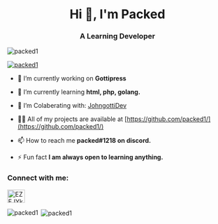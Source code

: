 <h1 align="center">Hi 👋, I'm Packed</h1>
<h3 align="center">A Learning Developer</h3>

<p align="left"> <img src="https://komarev.com/ghpvc/?username=packed1&label=Profile%20views&color=0e75b6&style=flat" alt="packed1" /> </p>

<p align="left"> <a href="https://github.com/ryo-ma/github-profile-trophy"><img src="https://github-profile-trophy.vercel.app/?username=packed1" alt="packed1" /></a> </p>

- 🔭 I’m currently working on **Gottipress**

- 🌱 I’m currently learning **html, php, golang.**

- 👯 I’m Colaberating with: [JohngottiDev](https://github.com/JohngottiDev/)

- 👨‍💻 All of my projects are available at [https://github.com/packed1/](https://github.com/packed1/)

- 📫 How to reach me **packed#1218 on discord.**

- ⚡ Fun fact **I am always open to learning anything.**

<h3 align="left">Connect with me:</h3>
<p align="left">
<a href="https://discord.gg/EZEJYkhhdf" target="blank"><img align="center" src="https://raw.githubusercontent.com/rahuldkjain/github-profile-readme-generator/master/src/images/icons/Social/discord.svg" alt="EZEJYkhhdf" height="30" width="40" /></a>
</p>

<p><img align="left" src="https://github-readme-stats.vercel.app/api/top-langs?username=packed1&show_icons=true&locale=en&layout=compact" alt="packed1" /></p>

<p>&nbsp;<img align="center" src="https://github-readme-stats.vercel.app/api?username=packed1&show_icons=true&theme=dark&locale=en" alt="packed1" /></p>

